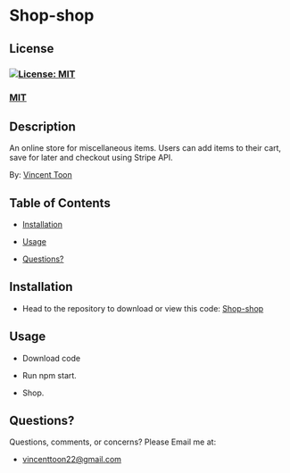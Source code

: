 # Shop-shop

## License
### [![License: MIT](https://img.shields.io/badge/License-MIT-yellow.svg)](https://opensource.org/licenses/MIT)
### [MIT](https://opensource.org/licenses/MIT)

## Description

An online store for miscellaneous items. Users can add items to their cart, save for later and checkout using Stripe API.

By: [Vincent Toon](https://github.com/Vincenttoon)

## Table of Contents

* [Installation](#installation)

* [Usage](#usage)  

* [Questions?](#questions)

## Installation

* Head to the repository to download or view this code: [Shop-shop](https://github.com/Vincenttoon/shop-shop)

## Usage

* Download code

* Run npm start. 

* Shop.

## Questions?

Questions, comments, or concerns? Please Email me at:
* vincenttoon22@gmail.com
